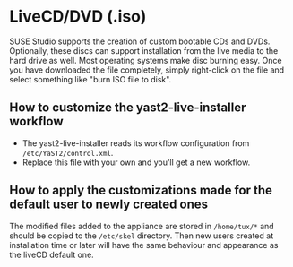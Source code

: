 # LiveCD/DVD (.iso)

SUSE Studio supports the creation of custom bootable CDs and DVDs.
Optionally, these discs can support installation from the live media to
the hard drive as well.  Most operating systems make disc burning easy.
Once you have downloaded the file completely, simply right-click on the
file and select something like "burn ISO file to disk".


## How to customize the yast2-live-installer workflow

* The yast2-live-installer reads its workflow configuration from
  `/etc/YaST2/control.xml`.
* Replace this file with your own and you'll get a new workflow.


## How to apply the customizations made for the default user to newly created ones

The modified files added to the appliance are stored in
`/home/tux/*` and should be copied to the `/etc/skel` directory. Then new
users created at installation time or later will have the same behaviour
and appearance as the liveCD default one.
